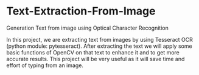 # Text-Extraction-From-Image
 Generation Text from image using Optical Character Recognition

In this project, we are extracting text from images by using Tesseract OCR (python module: pytesseract). After extracting the text we will apply some basic functions of OpenCV on that text to enhance it and to get more accurate results. This project will be very useful as it will save time and effort of typing from an image.
